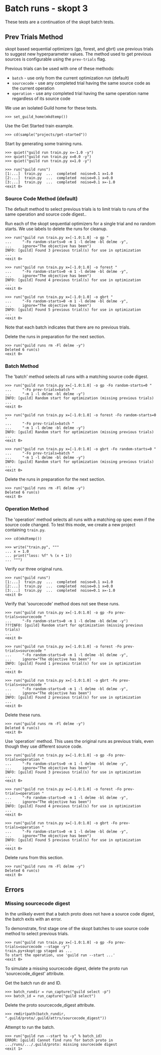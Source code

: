 # Batch runs - skopt 3

These tests are a continuation of the skopt batch tests.

## Prev Trials Method

skopt based sequential optimizers (gp, forest, and gbrt) use previous
trials to suggest new hyperparameter values. The method used to get
previous sources is configurable using the `prev-trials` flag.

Previous trials can be used with one of these methods:

- `batch` - use only from the current optimization run (default)
- `sourcecode` - use any completed trial having the same source code
  as the current operation
- `operation` - use any completed trial having the same operation name
  regardless of its source code

We use an isolated Guild home for these tests.

    >>> set_guild_home(mkdtemp())

Use the Get Started train example.

    >>> cd(sample("projects/get-started"))

Start by generating some training runs.

    >>> quiet("guild run train.py x=-1.0 -y")
    >>> quiet("guild run train.py x=0.0 -y")
    >>> quiet("guild run train.py x=1.0 -y")

    >>> run("guild runs")
    [1:...]  train.py  ...  completed  noise=0.1 x=1.0
    [2:...]  train.py  ...  completed  noise=0.1 x=0.0
    [3:...]  train.py  ...  completed  noise=0.1 x=-1.0
    <exit 0>

### Source Code Method (default)

The default method to select previous trials is to limit trials to
runs of the same operation and source code digest..

Run each of the skopt sequential optimizers for a single trial and no
random starts. We use labels to delete the runs for cleanup.

    >>> run("guild run train.py x=[-1.0:1.0] -o gp "
    ...     "-Fo random-starts=0 -m 1 -l delme -bl delme -y",
    ...     ignore="The objective has been")
    INFO: [guild] Found 3 previous trial(s) for use in optimization
    ...
    <exit 0>

    >>> run("guild run train.py x=[-1.0:1.0] -o forest "
    ...     "-Fo random-starts=0 -m 1 -l delme -bl delme -y",
    ...     ignore="The objective has been")
    INFO: [guild] Found 4 previous trial(s) for use in optimization
    ...
    <exit 0>

    >>> run("guild run train.py x=[-1.0:1.0] -o gbrt "
    ...     "-Fo random-starts=0 -m 1 -l delme -bl delme -y",
    ...     ignore="The objective has been")
    INFO: [guild] Found 5 previous trial(s) for use in optimization
    ...
    <exit 0>

Note that each batch indicates that there are no previous trials.

Delete the runs in preparation for the next section.

    >>> run("guild runs rm -Fl delme -y")
    Deleted 6 run(s)
    <exit 0>

### Batch Method

The 'batch' method selects all runs with a matching source code digest.

    >>> run("guild run train.py x=[-1.0:1.0] -o gp -Fo random-starts=0 "
    ...     "-Fo prev-trials=batch "
    ...     "-m 1 -l delme -bl delme -y")
    INFO: [guild] Random start for optimization (missing previous trials)
    ...
    <exit 0>

    >>> run("guild run train.py x=[-1.0:1.0] -o forest -Fo random-starts=0 "
    ...     "-Fo prev-trials=batch "
    ...     "-m 1 -l delme -bl delme -y")
    INFO: [guild] Random start for optimization (missing previous trials)
    ...
    <exit 0>

    >>> run("guild run train.py x=[-1.0:1.0] -o gbrt -Fo random-starts=0 "
    ...     "-Fo prev-trials=batch "
    ...     "-m 1 -l delme -bl delme -y")
    INFO: [guild] Random start for optimization (missing previous trials)
    ...
    <exit 0>

Delete the runs in preparation for the next section.

    >>> run("guild runs rm -Fl delme -y")
    Deleted 6 run(s)
    <exit 0>

### Operation Method

The 'operation' method selects all runs with a matching op spec even
if the source code changed. To test this mode, we create a new project
containing `train.py`.

    >>> cd(mkdtemp())

    >>> write("train.py", """
    ... x = 1.0
    ... print("loss: %f" % (x + 1))
    ... """)

Verify our three original runs.

    >>> run("guild runs")
    [1:...]  train.py  ...  completed  noise=0.1 x=1.0
    [2:...]  train.py  ...  completed  noise=0.1 x=0.0
    [3:...]  train.py  ...  completed  noise=0.1 x=-1.0
    <exit 0>

Verify that 'sourcecode' method does not see these runs.

    >>> run("guild run train.py x=[-1.0:1.0] -o gp -Fo prev-trials=sourcecode "
    ...     "-Fo random-starts=0 -m 1 -l delme -bl delme -y")
    ???INFO: [guild] Random start for optimization (missing previous trials)
    ...
    <exit 0>

    >>> run("guild run train.py x=[-1.0:1.0] -o forest -Fo prev-trials=sourcecode "
    ...     "-Fo random-starts=0 -m 1 -l delme -bl delme -y",
    ...     ignore="The objective has been")
    INFO: [guild] Found 1 previous trial(s) for use in optimization
    ...
    <exit 0>

    >>> run("guild run train.py x=[-1.0:1.0] -o gbrt -Fo prev-trials=sourcecode "
    ...     "-Fo random-starts=0 -m 1 -l delme -bl delme -y",
    ...     ignore="The objective has been")
    INFO: [guild] Found 2 previous trial(s) for use in optimization
    ...
    <exit 0>

Delete these runs.

    >>> run("guild runs rm -Fl delme -y")
    Deleted 6 run(s)
    <exit 0>

Use 'operation' method. This uses the original runs as previous
trials, even though they use different source code.

    >>> run("guild run train.py x=[-1.0:1.0] -o gp -Fo prev-trials=operation "
    ...     "-Fo random-starts=0 -m 1 -l delme -bl delme -y",
    ...     ignore="The objective has been")
    INFO: [guild] Found 3 previous trial(s) for use in optimization
    ...
    <exit 0>

    >>> run("guild run train.py x=[-1.0:1.0] -o forest -Fo prev-trials=operation "
    ...     "-Fo random-starts=0 -m 1 -l delme -bl delme -y",
    ...     ignore="The objective has been")
    INFO: [guild] Found 4 previous trial(s) for use in optimization
    ...
    <exit 0>

    >>> run("guild run train.py x=[-1.0:1.0] -o gbrt -Fo prev-trials=operation "
    ...     "-Fo random-starts=0 -m 1 -l delme -bl delme -y",
    ...     ignore="The objective has been")
    INFO: [guild] Found 5 previous trial(s) for use in optimization
    ...
    <exit 0>

Delete runs from this section.

    >>> run("guild runs rm -Fl delme -y")
    Deleted 6 run(s)
    <exit 0>

## Errors

### Missing sourcecode digest

In the unlikely event that a batch proto does not have a source code
digest, the batch exits with an error.

To demonstrate, first stage one of the skopt batches to use source
code method to select previous trials.

    >>> run("guild run train.py x=[-1.0:1.0] -o gp -Fo prev-trials=sourcecode --stage -y")
    train.py+skopt:gp staged as ...
    To start the operation, use 'guild run --start ...'
    <exit 0>

To simulate a missing sourcecode digest, delete the proto run
'sourcecode_digest' attribute.

Get the batch run dir and ID.

    >>> batch_rundir = run_capture("guild select -p")
    >>> batch_id = run_capture("guild select")

Delete the proto sourcecode_digest attribute.

    >>> rmdir(path(batch_rundir, ".guild/proto/.guild/attrs/sourcecode_digest"))

Attempt to run the batch.

    >>> run("guild run --start %s -y" % batch_id)
    ERROR: [guild] Cannot find runs for batch proto in
    .../runs/.../.guild/proto: missing sourcecode digest
    <exit 1>
